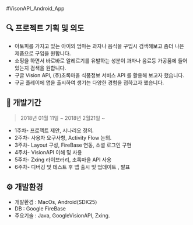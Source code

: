#VisonAPI_Android_App

## 🔍 프로젝트 기획 및 의도

* 아토피를 가지고 있는 아이의 엄마는 과자나 음식을 구입시 검색해보고 좀더 나은 제품으로 구입을 원합니다.
* 쇼핑을 하면서 바로바로 알레르기를 유발하는 성분이 과자나 음료등 가공품에 들어있는지 검색을 원합니다.
* 구글 Vision API, (주)초록마을 식품정보 서비스 API 를 활용해 보고자 했습니다.
* 구글 플레이에 앱을 출시하여 생기는 다양한 경험을 접하고자 했습니다.

## 📅 개발기간

>2018년 01월 11일 ~ 2018년 2월21일 ~

* 1주차- 프로젝트 제안, 시나리오 정의.
* 2주차- 사용자 요구사항, Activity Flow 논의.
* 3주차- Layout 구성, FireBase 연동, 소셜 로그인 구현
* 4주차- VisionAPI 이해 및 사용
* 5주차- Zxing 라이브러리, 초록마을 API 사용
* 6주차- 디버깅 및 테스트 후 앱 출시 및 업데이트 , 발표


## ⚙ 개발환경

* 개발환경 : MacOs, Android(SDK25)
* DB     : Google FireBase
* 주요기술 : Java, GoogleVisionAPI, Zxing.

